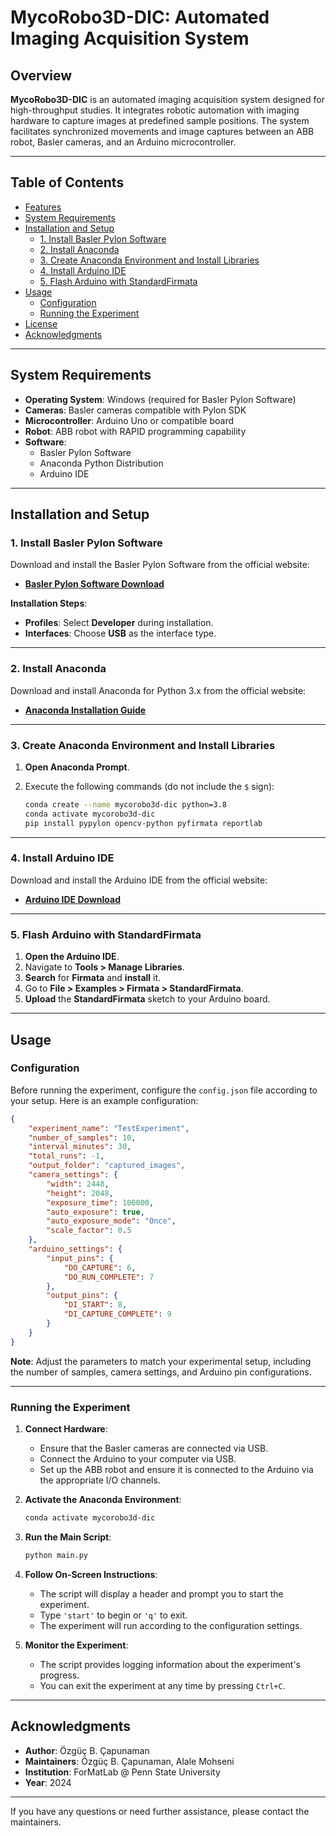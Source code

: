 # MycoRobo3D-DIC: Automated Imaging Acquisition System

## Overview

**MycoRobo3D-DIC** is an automated imaging acquisition system designed for high-throughput studies. It integrates robotic automation with imaging hardware to capture images at predefined sample positions. The system facilitates synchronized movements and image captures between an ABB robot, Basler cameras, and an Arduino microcontroller.

---

## Table of Contents

- [Features](#features)
- [System Requirements](#system-requirements)
- [Installation and Setup](#installation-and-setup)
  - [1. Install Basler Pylon Software](#1-install-basler-pylon-software)
  - [2. Install Anaconda](#2-install-anaconda)
  - [3. Create Anaconda Environment and Install Libraries](#3-create-anaconda-environment-and-install-libraries)
  - [4. Install Arduino IDE](#4-install-arduino-ide)
  - [5. Flash Arduino with StandardFirmata](#5-flash-arduino-with-standardfirmata)
- [Usage](#usage)
  - [Configuration](#configuration)
  - [Running the Experiment](#running-the-experiment)
- [License](#license)
- [Acknowledgments](#acknowledgments)

---

## System Requirements

- **Operating System**: Windows (required for Basler Pylon Software)
- **Cameras**: Basler cameras compatible with Pylon SDK
- **Microcontroller**: Arduino Uno or compatible board
- **Robot**: ABB robot with RAPID programming capability
- **Software**:
  - Basler Pylon Software
  - Anaconda Python Distribution
  - Arduino IDE

---

## Installation and Setup

### 1. Install Basler Pylon Software

Download and install the Basler Pylon Software from the official website:

- **[Basler Pylon Software Download](https://www.baslerweb.com/en/products/software/basler-pylon-camera-software-suite/)**

**Installation Steps**:

- **Profiles**: Select **Developer** during installation.
- **Interfaces**: Choose **USB** as the interface type.

---

### 2. Install Anaconda

Download and install Anaconda for Python 3.x from the official website:

- **[Anaconda Installation Guide](https://docs.anaconda.com/anaconda/install/windows/)**

---

### 3. Create Anaconda Environment and Install Libraries

1. **Open Anaconda Prompt**.
2. Execute the following commands (do not include the `$` sign):

   ```bash
   conda create --name mycorobo3d-dic python=3.8
   conda activate mycorobo3d-dic
   pip install pypylon opencv-python pyfirmata reportlab
   ```

---

### 4. Install Arduino IDE

Download and install the Arduino IDE from the official website:

- **[Arduino IDE Download](https://www.arduino.cc/en/software)**

---

### 5. Flash Arduino with StandardFirmata

1. **Open the Arduino IDE**.
2. Navigate to **Tools > Manage Libraries**.
3. **Search** for **Firmata** and **install** it.
4. Go to **File > Examples > Firmata > StandardFirmata**.
5. **Upload** the **StandardFirmata** sketch to your Arduino board.

---

## Usage

### Configuration

Before running the experiment, configure the `config.json` file according to your setup. Here is an example configuration:

```json
{
    "experiment_name": "TestExperiment",
    "number_of_samples": 10,
    "interval_minutes": 30,
    "total_runs": -1,
    "output_folder": "captured_images",
    "camera_settings": {
        "width": 2448,
        "height": 2048,
        "exposure_time": 100000,
        "auto_exposure": true,
        "auto_exposure_mode": "Once",
        "scale_factor": 0.5
    },
    "arduino_settings": {
        "input_pins": {
            "DO_CAPTURE": 6,
            "DO_RUN_COMPLETE": 7
        },
        "output_pins": {
            "DI_START": 8,
            "DI_CAPTURE_COMPLETE": 9
        }
    }
}
```

**Note**: Adjust the parameters to match your experimental setup, including the number of samples, camera settings, and Arduino pin configurations.

---

### Running the Experiment

1. **Connect Hardware**:

   - Ensure that the Basler cameras are connected via USB.
   - Connect the Arduino to your computer via USB.
   - Set up the ABB robot and ensure it is connected to the Arduino via the appropriate I/O channels.

2. **Activate the Anaconda Environment**:

   ```bash
   conda activate mycorobo3d-dic
   ```

3. **Run the Main Script**:

   ```bash
   python main.py
   ```

4. **Follow On-Screen Instructions**:

   - The script will display a header and prompt you to start the experiment.
   - Type `'start'` to begin or `'q'` to exit.
   - The experiment will run according to the configuration settings.

5. **Monitor the Experiment**:

   - The script provides logging information about the experiment's progress.
   - You can exit the experiment at any time by pressing `Ctrl+C`.

---

## Acknowledgments

- **Author**: Özgüç B. Çapunaman
- **Maintainers**: Özgüç B. Çapunaman, Alale Mohseni
- **Institution**: ForMatLab @ Penn State University
- **Year**: 2024

---

If you have any questions or need further assistance, please contact the maintainers.